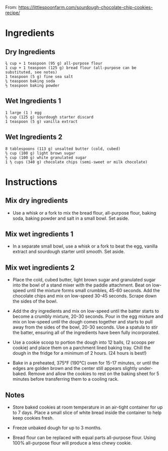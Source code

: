 From: https://littlespoonfarm.com/sourdough-chocolate-chip-cookies-recipe/

# Ingredients
## Dry Ingredients

    ¾ cup + 1 teaspoon (95 g) all-purpose flour
    1 cup + 1 teaspoon (125 g) bread flour (all-purpose can be substituted, see notes)
    1 teaspoon (5 g) fine sea salt
    ¼ teaspoon baking soda
    ½ teaspoon baking powder

## Wet Ingredients 1

    1 large (1 ) egg
    ½ cup (125 g) sourdough starter discard
    1 teaspoon (5 g) vanilla extract

## Wet Ingredients 2

    8 tablespoons (113 g) unsalted butter (cold, cubed)
    ½ cup (100 g) light brown sugar
    ½ cup (100 g) white granulated sugar
    1 ½ cups (340 g) chocolate chips (semi-sweet or milk chocolate)
    
# Instructions

## Mix dry ingredients

* Use a whisk or a fork to mix the bread flour, all-purpose flour, baking soda, baking powder and salt in a small bowl. Set aside.

## Mix wet ingredients 1

* In a separate small bowl, use a whisk or a fork to beat the egg, vanilla extract and sourdough starter until smooth. Set aside.

## Mix wet ingredients 2

* Place the cold, cubed butter, light brown sugar and granulated sugar into the bowl of a stand mixer with the paddle attachment. Beat on low-speed until the mixture forms small crumbles, 45-60 seconds. Add the chocolate chips and mix on low-speed 30-45 seconds. Scrape down the sides of the bowl.

* Add the dry ingredients and mix on low-speed until the batter starts to become a crumbly mixture, 20-30 seconds. Pour in the egg mixture and mix on low-speed until the dough comes together and starts to pull away from the sides of the bowl, 20-30 seconds. Use a spatula to stir the batter, ensuring all of the ingredients have been fully incorporated.

* Use a cookie scoop to portion the dough into 12 balls, (2 scoops per cookie) and place them on a parchment lined baking tray. Chill the dough in the fridge for a minimum of 2 hours. (24 hours is best!)

* Bake in a preheated, 375°F (190°C) oven for 15-17 minutes, or until the edges are golden brown and the center still appears slightly under-baked. Remove and allow the cookies to rest on the baking sheet for 5 minutes before transferring them to a cooling rack.

## Notes

* Store baked cookies at room temperature in an air-tight container for up to 7 days. Place a small slice of white bread inside the container to help keep cookies fresh.

* Freeze unbaked dough for up to 3 months. 

* Bread flour can be replaced with equal parts all-purpose flour. Using 100% all-purpose flour will produce a less chewy cookie.
